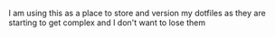 I am using this as a place to store and version my dotfiles as they are starting to get complex and I don't want to lose them
